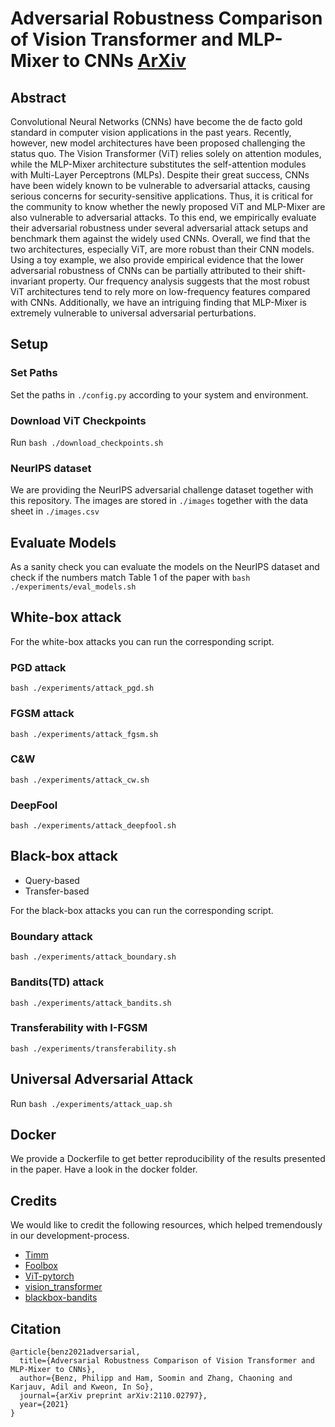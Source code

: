 # Adversarial Robustness Comparison of Vision Transformer and MLP-Mixer to CNNs [ArXiv](https://arxiv.org/pdf/2110.02797.pdf)

## Abstract 
Convolutional Neural Networks (CNNs) have become the de facto gold standard in computer vision applications in the past years. Recently, however, new model architectures have been proposed challenging the status quo. The Vision Transformer (ViT) relies solely on attention modules, while the MLP-Mixer architecture substitutes the self-attention modules with Multi-Layer Perceptrons (MLPs). Despite their great success, CNNs have been widely known to be vulnerable to adversarial attacks, causing serious concerns for security-sensitive applications. Thus, it is critical for the community to know whether the newly proposed ViT and MLP-Mixer are also vulnerable to adversarial attacks. To this end, we empirically evaluate their adversarial robustness under several adversarial attack setups and benchmark them against the widely used CNNs. Overall, we find that the two architectures, especially ViT, are more robust than their CNN models. Using a toy example, we also provide empirical evidence that the lower adversarial robustness of CNNs can be partially attributed to their shift-invariant property. Our frequency analysis suggests that the most robust ViT architectures tend to rely more on low-frequency features compared with CNNs. Additionally, we have an intriguing finding that MLP-Mixer is extremely vulnerable to universal adversarial perturbations.

## Setup 
### Set Paths
Set the paths in `./config.py` according to your system and environment.

### Download ViT Checkpoints
Run `bash ./download_checkpoints.sh`

### NeurIPS dataset
We are providing the NeurIPS adversarial challenge dataset together with this repository. The images are stored in `./images` together with the data sheet in `./images.csv`

## Evaluate Models
As a sanity check you can evaluate the models on the NeurIPS dataset and check if the numbers match Table 1 of the paper with `bash ./experiments/eval_models.sh`

## White-box attack
For the white-box attacks you can run the corresponding script.

### PGD attack
`bash ./experiments/attack_pgd.sh`

### FGSM attack
`bash ./experiments/attack_fgsm.sh`

### C&W
`bash ./experiments/attack_cw.sh`

### DeepFool
`bash ./experiments/attack_deepfool.sh`



## Black-box attack
* Query-based
* Transfer-based

For the black-box attacks you can run the corresponding script.

### Boundary attack
`bash ./experiments/attack_boundary.sh`
### Bandits(TD) attack
`bash ./experiments/attack_bandits.sh`
### Transferability with I-FGSM
`bash ./experiments/transferability.sh`


## Universal Adversarial Attack
Run `bash ./experiments/attack_uap.sh`

## Docker
We provide a Dockerfile to get better reproducibility of the results presented in the paper. Have a look in the docker folder.

## Credits
We would like to credit the following resources, which helped tremendously in our development-process.
 * [Timm](https://github.com/rwightman/pytorch-image-models)
 * [Foolbox](https://github.com/bethgelab/foolbox)
 * [ViT-pytorch](https://github.com/jeonsworld/ViT-pytorch)
 * [vision_transformer](https://github.com/google-research/vision_transformer)
 * [blackbox-bandits](https://github.com/blackbox-bandits/blackbox-attacks-bandits-priors)

## Citation
```
@article{benz2021adversarial,
  title={Adversarial Robustness Comparison of Vision Transformer and MLP-Mixer to CNNs},
  author={Benz, Philipp and Ham, Soomin and Zhang, Chaoning and Karjauv, Adil and Kweon, In So},
  journal={arXiv preprint arXiv:2110.02797},
  year={2021}
}
```
